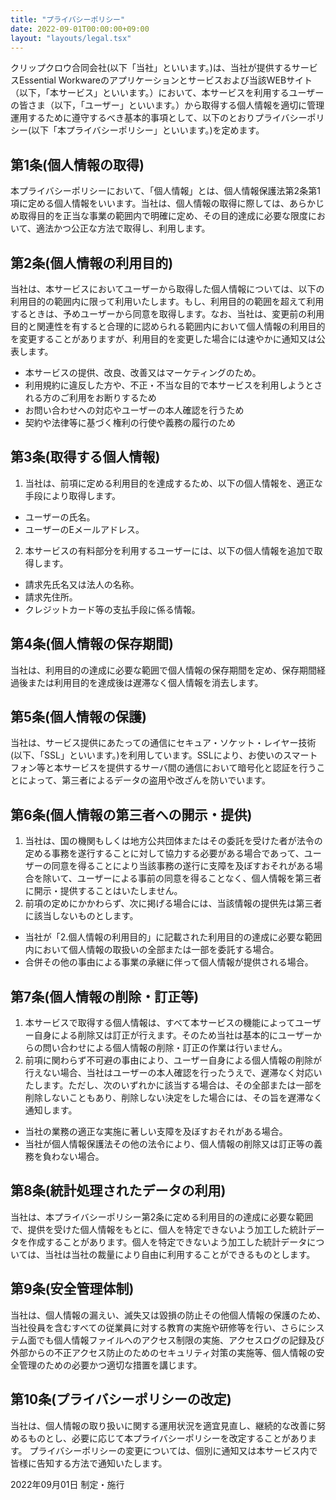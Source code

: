 ```yaml
---
title: "プライバシーポリシー"
date: 2022-09-01T00:00:00+09:00
layout: "layouts/legal.tsx"
---
```


<section class="innerblock info">

クリップクロウ合同会社(以下「当社」といいます。)は、当社が提供するサービスEssential Workwareのアプリケーションとサービスおよび当該WEBサイト（以下，「本サービス」といいます。）において、本サービスを利用するユーザーの皆さま（以下，「ユーザー」といいます。）から取得する個人情報を適切に管理運用するために遵守するべき基本的事項として、以下のとおりプライバシーポリシー(以下「本プライバシーポリシー」といいます。)を定めます。

## 第1条(個人情報の取得)

本プライバシーポリシーにおいて、「個人情報」とは、個人情報保護法第2条第1項に定める個人情報をいいます。当社は、個人情報の取得に際しては、あらかじめ取得目的を正当な事業の範囲内で明確に定め、その目的達成に必要な限度において、適法かつ公正な方法で取得し、利用します。

## 第2条(個人情報の利用目的)

当社は、本サービスにおいてユーザーから取得した個人情報については、以下の利用目的の範囲内に限って利用いたします。もし、利用目的の範囲を超えて利用するときは、予めユーザーから同意を取得します。なお、当社は、変更前の利用目的と関連性を有すると合理的に認められる範囲内において個人情報の利用目的を変更することがありますが、利用目的を変更した場合には速やかに通知又は公表します。

- 本サービスの提供、改良、改善又はマーケティングのため。
- 利用規約に違反した方や、不正・不当な目的で本サービスを利用しようとされる方のご利用をお断りするため
- お問い合わせへの対応やユーザーの本人確認を行うため
- 契約や法律等に基づく権利の行使や義務の履行のため

## 第3条(取得する個人情報)

1. 当社は、前項に定める利用目的を達成するため、以下の個人情報を、適正な手段により取得します。
  - ユーザーの氏名。
  - ユーザーのEメールアドレス。
2. 本サービスの有料部分を利用するユーザーには、以下の個人情報を追加で取得します。
  - 請求先氏名又は法人の名称。
  - 請求先住所。
  - クレジットカード等の支払手段に係る情報。

## 第4条(個人情報の保存期間)

当社は、利用目的の達成に必要な範囲で個人情報の保存期間を定め、保存期間経過後または利用目的を達成後は遅滞なく個人情報を消去します。

## 第5条(個人情報の保護)

当社は、サービス提供にあたっての通信にセキュア・ソケット・レイヤー技術(以下、「SSL」といいます。)を利用しています。SSLにより、お使いのスマートフォン等と本サービスを提供するサーバ間の通信において暗号化と認証を行うことによって、第三者によるデータの盗用や改ざんを防いでいます。

## 第6条(個人情報の第三者への開示・提供)

1. 当社は、国の機関もしくは地方公共団体またはその委託を受けた者が法令の定める事務を遂行することに対して協力する必要がある場合であって、ユーザーの同意を得ることにより当該事務の遂行に支障を及ぼすおそれがある場合を除いて、ユーザーによる事前の同意を得ることなく、個人情報を第三者に開示・提供することはいたしません。
2. 前項の定めにかかわらず、次に掲げる場合には、当該情報の提供先は第三者に該当しないものとします。
  - 当社が「2.個人情報の利用目的」に記載された利用目的の達成に必要な範囲内において個人情報の取扱いの全部または一部を委託する場合。
  - 合併その他の事由による事業の承継に伴って個人情報が提供される場合。

## 第7条(個人情報の削除・訂正等)

1. 本サービスで取得する個人情報は、すべて本サービスの機能によってユーザー自身による削除又は訂正が行えます。そのため当社は基本的にユーザーからの問い合わせによる個人情報の削除・訂正の作業は行いません。
2. 前項に関わらず不可避の事由により、ユーザー自身による個人情報の削除が行えない場合、当社はユーザーの本人確認を行ったうえで、遅滞なく対応いたします。ただし、次のいずれかに該当する場合は、その全部または一部を削除しないこともあり、削除しない決定をした場合には、その旨を遅滞なく通知します。
  - 当社の業務の適正な実施に著しい支障を及ぼすおそれがある場合。
  - 当社が個人情報保護法その他の法令により、個人情報の削除又は訂正等の義務を負わない場合。

## 第8条(統計処理されたデータの利用)

当社は、本プライバシーポリシー第2条に定める利用目的の達成に必要な範囲で、提供を受けた個人情報をもとに、個人を特定できないよう加工した統計データを作成することがあります。個人を特定できないよう加工した統計データについては、当社は当社の裁量により自由に利用することができるものとします。

## 第9条(安全管理体制)

当社は、個人情報の漏えい、滅失又は毀損の防止その他個人情報の保護のため、当社役員を含むすべての従業員に対する教育の実施や研修等を行い、さらにシステム面でも個人情報ファイルへのアクセス制限の実施、アクセスログの記録及び外部からの不正アクセス防止のためのセキュリティ対策の実施等、個人情報の安全管理のための必要かつ適切な措置を講じます。

## 第10条(プライバシーポリシーの改定)

当社は、個人情報の取り扱いに関する運用状況を適宜見直し、継続的な改善に努めるものとし、必要に応じて本プライバシーポリシーを改定することがあります。
プライバシーポリシーの変更については、個別に通知又は本サービス内で皆様に告知する方法で通知いたします。

2022年09月01日 制定・施行

</section>
